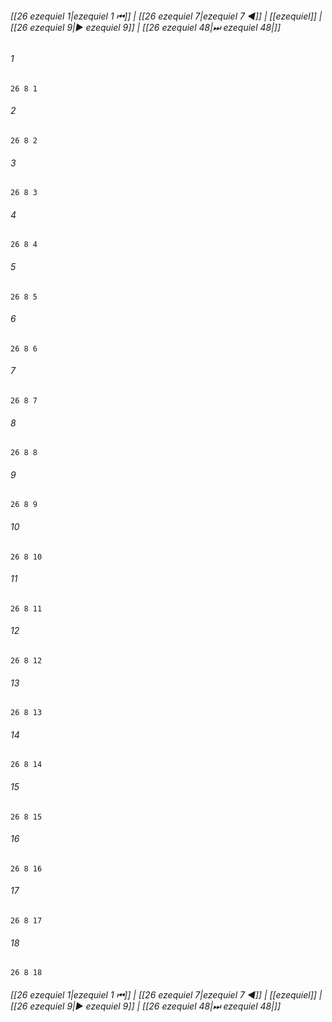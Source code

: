 
###### [[26 ezequiel 1|ezequiel 1 ⏮]] | [[26 ezequiel 7|ezequiel 7 ◀]] | [[ezequiel]] | [[26 ezequiel 9|▶ ezequiel 9]] | [[26 ezequiel 48|⏭ ezequiel 48|]]

###### 1
``` verse
26 8 1 
```
###### 2
``` verse
26 8 2 
```
###### 3
``` verse
26 8 3 
```
###### 4
``` verse
26 8 4 
```
###### 5
``` verse
26 8 5 
```
###### 6
``` verse
26 8 6 
```
###### 7
``` verse
26 8 7 
```
###### 8
``` verse
26 8 8 
```
###### 9
``` verse
26 8 9 
```
###### 10
``` verse
26 8 10 
```
###### 11
``` verse
26 8 11 
```
###### 12
``` verse
26 8 12 
```
###### 13
``` verse
26 8 13 
```
###### 14
``` verse
26 8 14 
```
###### 15
``` verse
26 8 15 
```
###### 16
``` verse
26 8 16 
```
###### 17
``` verse
26 8 17 
```
###### 18
``` verse
26 8 18 
```

###### [[26 ezequiel 1|ezequiel 1 ⏮]] | [[26 ezequiel 7|ezequiel 7 ◀]] | [[ezequiel]] | [[26 ezequiel 9|▶ ezequiel 9]] | [[26 ezequiel 48|⏭ ezequiel 48|]]

